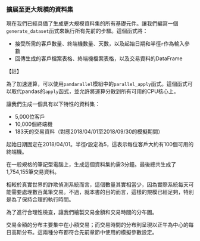 ### 擴展至更大規模的資料集

現在我們已經具備了生成更大規模資料集的所有基礎元件。讓我們編寫一個`generate_dataset`函式來執行所有先前的步驟。這個函式將：

- 接受所需的客戶數量、終端機數量、天數，以及起始日期和半徑`r`作為輸入參數
- 回傳生成的客戶檔案表格、終端機檔案表格，以及交易資料的DataFrame

【註】

為了加速運算，可以使用`pandarallel`模組中的`parallel_apply`函式。這個函式可以取代pandas的`apply`函式，並允許將運算分散到所有可用的CPU核心上。

讓我們生成一個具有以下特性的資料集：

- 5,000位客戶
- 10,000個終端機
- 183天的交易資料（對應2018/04/01至2018/09/30的模擬期間）

起始日期固定在2018/04/01。半徑$r$設定為5，這表示每位客戶大約有100個可用的終端機。

在一般規格的筆記型電腦上，生成這個資料集約需3分鐘。最後總共生成了1,754,155筆交易資料。

相較於真實世界的詐欺偵測系統而言，這個數量其實相當少，因為實際系統每天可能需要處理數百萬筆交易。不過，就本書的目的而言，這樣的規模已經足夠，特別是為了保持合理的執行時間。

為了進行合理性檢查，讓我們繪製交易金額和交易時間的分布圖。

交易金額的分布主要集中在小額交易；而交易時間的分布則呈現以正午為中心的每日高斯分布。這兩種分布都符合先前章節中使用的模擬參數設定。